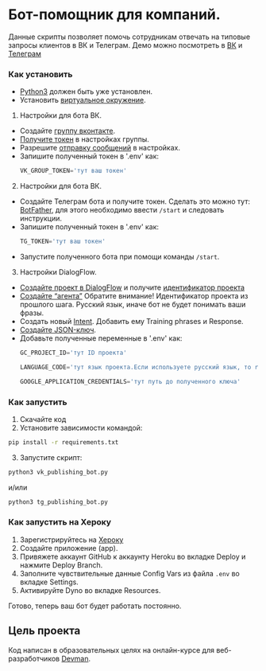 # Бот-помощник для компаний.
Данные скрипты позволяет помочь сотрудникам отвечать на типовые запросы клиентов в ВК и Телеграм.
Демо можно посмотреть в [ВК](https://vk.com/im?sel=-210042253) и [Телеграм](https://t.me/publishing_assistense_bot)

### Как установить
- [Python3](https://www.python.org/downloads/) должен быть уже установлен. 
- Установить [виртуальное окружение](https://python-scripts.com/virtualenv).
  
1. Настройки для бота ВК.
- Создайте [группу вконтакте](https://vk.com/groups).
- [Получите токен](https://dvmn.org/media/filer_public/2f/11/2f11a34a-1de3-4acc-838d-d1be37bd6828/screenshot_from_2019-04-29_20-10-16.png) в настройках группы.
- Разрешите [отправку сообщений](https://dvmn.org/media/screenshot_from_2019-04-29_20-15-54.png) в настройках. 
- Запишите полученный токен в '.env' как:
  ```python
  VK_GROUP_TOKEN='тут ваш токен'
  ```
  
2. Настройки для бота ВК.
- Создайте Телеграм бота  и получите токен. Сделать это можно тут: [BotFather](https://telegram.me/BotFather), для этого необходимо
ввести `/start` и следовать инструкции.
- Запишите полученный токен в '.env' как:
  ```python
  TG_TOKEN='тут ваш токен'
  ```  
- Запустите полученного бота при помощи команды `/start`.

3. Настройки DialogFlow.
- [Cоздайте проект в DialogFlow](https://cloud.google.com/dialogflow/docs/quick/setup) и получите [идентификатор проекта](https://dvmn.org/media/project.png)
- [Cоздайте “агента”](https://cloud.google.com/dialogflow/docs/quick/build-agent)
  Обратите внимание! Идентификатор проекта из прошлого шага. Русский язык, иначе бот не будет понимать ваши фразы.
- Создать новый [Intent](https://dvmn.org/media/screenshot_from_2019-04-29_15-19-56.png). Добавить ему Training phrases и Response.
- [Создайте JSON-ключ](https://cloud.google.com/docs/authentication/getting-started).
- Добавьте полученные переменные в '.env' как:
  ```python
  GC_PROJECT_ID='тут ID проекта'
  ```  
  ```python
  LANGUAGE_CODE='тут язык проекта.Если используете русский язык, то ru-RU'
  ```  
  ```python
  GOOGLE_APPLICATION_CREDENTIALS='тут путь до полученного ключа'
  ```

### Как запустить
1. Скачайте код
2. Установите зависимости командой:
```bash
pip install -r requirements.txt
```
3. Запустите скрипт:
```bash
python3 vk_publishing_bot.py
```
и/или
```bash
python3 tg_publishing_bot.py
```

### Как запустить на Хероку
1. Зарегистрируйтесь на [Хероку](https://id.heroku.com/login)
2. Cоздайте приложение (app). 
3. Привяжете аккаунт GitHub к аккаунту Heroku во вкладке Deploy и нажмите Deploy Branch.
4. Заполните чувствительные данные Config Vars из файла `.env` во вкладке Settings.
5. Активируйте Dyno во вкладке Resources. 

Готово, теперь ваш бот будет работать постоянно.

## Цель проекта

Код написан в образовательных целях на онлайн-курсе для веб-разработчиков [Devman](https://dvmn.org).
